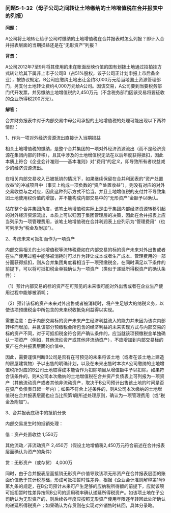 ### 问题5-1-32（母子公司之间转让土地缴纳的土地增值税在合并报表中的列报）

**问题：**

A公司将土地转让给子公司时缴纳的土地增值税在合并报表时怎么列报？即计入合并报表层面的当期损益还是在“无形资产”列报？

**背景：**

A公司2012年7至9月将其使用的未在账面反映价值的国有划拨土地通过招拍挂方式转让给其下属非上市子公司B（占51%股权，该子公司正计划申报上市后备企业），按协议规定，B公司应缴纳土地出让金约3,000万元给当地国土资源管理部门，另支付土地转让费约4,000万元给A公司。因该交易，A公司要到当要税务部门代开发票，并另缴纳土地增值税约2,450万元（不含税务部门因该交易将要征收的企业所得税200万元）。

**解答：**

合并财务报表中对于内部交易中母公司承担的土地增值税的处理可能出现以下两种情形：

1、作为一项对外经济资源流出直接计入当期损益

相关土地增值税的缴纳，是整个合并集团的一项对外经济资源流出（而不是经济资源在集团内部的转移），且其中涉及的土地增值税无法在以后年度获得抵扣，因此本质上符合《企业会计准则——基本准则》对“费用”的定义，即导致所有者权益减少的经济资源流出。

在相关内部交易收入已被抵销的情况下，如果继续保留在合并利润表的“资产处置收益”的冲减项目中（事实上构成一项负数的“资产处置收益”），则没有对应的对外交易收益与之对应，因此这种列示方式不恰当。并且土地增值税的支付并不导致集团土地使用权价值的增加，并不能构成内部交易中的“无形资产”金额予以确认。

站在整个合并集团角度，该笔土地增值税实际上是由于集团内部经济资源转移引起的对外经济资源流出，本质上可以归因于集团管理层的决策，因此在合并报表上应当列示为一项管理费用，该笔土地增值税在合并利润表上应列示为“管理费用”（也可列示为“税金及附加”）。

2、考虑未来可抵扣而作为一项资产

内部交易相关的土地增值税等流转税费如在内部交易的标的资产未来对外出售或者在生产使用过程中能够被消耗时可以作为转让成本或者生产成本、管理费用的一部分而获得抵扣，则从合并集团角度看相当于一项预缴税金，在同时满足以下条件的前提下，可以将可抵扣税金单独确认为一项资产（类似于递延所得税资产的确认条件）：

（1）预计内部交易的标的资产在可预见的未来很可能对外出售或者在企业生产使用过程中能够被消耗；

（2）预计该标的资产未来对外出售或者被消耗时，将产生足够大的纳税义务，以使该项预缴税金中所包含的未来税收抵免利益得以实现。

需要注意：由于内部交易标的资产未来产生经济利益流入的能力并未因为该次内部转移而增加，并且该部分预缴税金所包含的经济利益的未来实现方式与内部交易的标的资产不同，对于可抵扣税金符合资产确认条件的，应当就该项预缴税金单独确认一项资产（例如，其他流动资产或其他非流动资产），不应增加到内部交易标的资产在合并报表层面的价值中。

因此，需要谨慎判断B公司是否有在可预见的未来将该土地（或者在该土地上建造的房屋建筑物）予以出售的明确计划，以及在未来出售时本次A公司缴纳的土地增值税所对应的B公司土地取得成本能否作为扣除项目从增值额中予以扣除。如果符合该条件的，则A公司本次缴纳的土地增值税在合并资产负债表上可列报为一项资产（其他流动资产或者其他非流动资产，取决于B公司预计出售该土地的时间是否在资产负债表日起一年内）；如果不符合上述条件的，则A公司本次缴纳的土地增值税在合并报表层面也应当比照第1段所述处理原则，确认为一项管理费用（或“税金及附加”）。

3、合并报表底稿中的抵销分录

内部交易发生时的抵销处理：

借：资产处置收益 1,550万

其他流动／非流动资产
2,450万（假设土地增值税2,450万元符合前述在合并报表层面确认为资产的条件）

贷：无形资产（或存货） 4,000万

同时，由于合并报表层面抵销无形资产价值导致该项无形资产在合并报表层面的账面价值低于其计税基础，形成可抵扣暂时性差异，根据《企业会计准则解释第1号》第九条的规定，在B公司预计未来可产生足够的应纳税所得额的前提下，应就该项可抵扣暂时性差异按照B公司的适用税率确认递延所得税资产。如该项土地在子公司确认为无形资产的，则后续各年度应按照无形资产使用年限逐年转回此处所确认的递延所得税资产；如果确认为存货则在实现对外销售时转回，具体分录略。